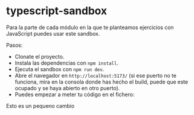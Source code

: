 # typescript-sandbox

Para la parte de cada módulo en la que te planteamos ejercicios con JavaScript puedes usar este sandbox.

Pasos:

- Clonate el proyecto.
- Instala las dependencias con `npm install`.
- Ejecuta el sandbox con `npm run dev`.
- Abre el navegador en `http://localhost:5173/` (si ese puerto no te funciona, mira en la consola donde has hecho el build, puede que este ocupado y se haya abierto en otro puerto).
- Puedes empezar a meter tu código en el fichero:

Esto es un pequeno cambio

